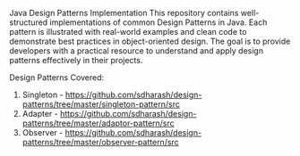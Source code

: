 Java Design Patterns Implementation
This repository contains well-structured implementations of common Design Patterns in Java. Each pattern is illustrated with real-world examples and clean code to demonstrate best practices in object-oriented design. The goal is to provide developers with a practical resource to understand and apply design patterns effectively in their projects.

Design Patterns Covered:
1. Singleton - https://github.com/sdharash/design-patterns/tree/master/singleton-pattern/src
2. Adapter - https://github.com/sdharash/design-patterns/tree/master/adaptor-pattern/src
3. Observer - https://github.com/sdharash/design-patterns/tree/master/observer-pattern/src
   
